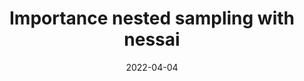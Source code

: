 ---
title: "Importance nested sampling with nessai"
collection: talks
type: "Contributed talk"
permalink: /talks/2022-04-04-britgrav22
venue: "BritGrav22, University of Glasgow (remote)"
date: 2022-04-04
location: "UK"
---